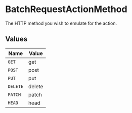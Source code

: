 # BatchRequestActionMethod

The HTTP method you wish to emulate for the action.


## Values

| Name     | Value    |
| -------- | -------- |
| `GET`    | get      |
| `POST`   | post     |
| `PUT`    | put      |
| `DELETE` | delete   |
| `PATCH`  | patch    |
| `HEAD`   | head     |